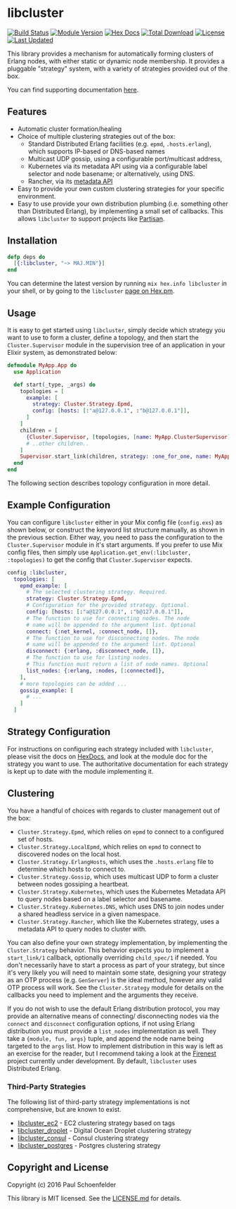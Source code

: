 # libcluster

[![Build Status](https://github.com/bitwalker/libcluster/workflows/elixir/badge.svg?branch=main)](https://github.com/bitwalker/libcluster/actions?query=workflow%3A%22elixir%22+branch%3Amain)
[![Module Version](https://img.shields.io/hexpm/v/libcluster.svg)](https://hex.pm/packages/libcluster)
[![Hex Docs](https://img.shields.io/badge/hex-docs-lightgreen.svg)](https://hexdocs.pm/libcluster/)
[![Total Download](https://img.shields.io/hexpm/dt/libcluster.svg)](https://hex.pm/packages/libcluster)
[![License](https://img.shields.io/hexpm/l/libcluster.svg)](https://github.com/bitwalker/libcluster/blob/main/LICENSE)
[![Last Updated](https://img.shields.io/github/last-commit/bitwalker/libcluster.svg)](https://github.com/bitwalker/libcluster/commits/main)

This library provides a mechanism for automatically forming clusters of Erlang nodes, with
either static or dynamic node membership. It provides a pluggable "strategy" system, with a variety of strategies
provided out of the box.

You can find supporting documentation [here](https://hexdocs.pm/libcluster).

## Features

- Automatic cluster formation/healing
- Choice of multiple clustering strategies out of the box:
  - Standard Distributed Erlang facilities (e.g. `epmd`, `.hosts.erlang`), which supports IP-based or DNS-based names
  - Multicast UDP gossip, using a configurable port/multicast address,
  - Kubernetes via its metadata API using via a configurable label selector and
    node basename; or alternatively, using DNS.
  - Rancher, via its [metadata API][rancher-api]
- Easy to provide your own custom clustering strategies for your specific environment.
- Easy to use provide your own distribution plumbing (i.e. something other than
  Distributed Erlang), by implementing a small set of callbacks. This allows
  `libcluster` to support projects like
  [Partisan](https://github.com/lasp-lang/partisan).

## Installation

```elixir
defp deps do
  [{:libcluster, "~> MAJ.MIN"}]
end
```

You can determine the latest version by running `mix hex.info libcluster` in
your shell, or by going to the `libcluster` [page on Hex.pm](https://hex.pm/packages/libcluster).

## Usage

It is easy to get started using `libcluster`, simply decide which strategy you
want to use to form a cluster, define a topology, and then start the `Cluster.Supervisor` module in
the supervision tree of an application in your Elixir system, as demonstrated below:

```elixir
defmodule MyApp.App do
  use Application

  def start(_type, _args) do
    topologies = [
      example: [
        strategy: Cluster.Strategy.Epmd,
        config: [hosts: [:"a@127.0.0.1", :"b@127.0.0.1"]],
      ]
    ]
    children = [
      {Cluster.Supervisor, [topologies, [name: MyApp.ClusterSupervisor]]},
      # ..other children..
    ]
    Supervisor.start_link(children, strategy: :one_for_one, name: MyApp.Supervisor)
  end
end
```

The following section describes topology configuration in more detail.

## Example Configuration

You can configure `libcluster` either in your Mix config file (`config.exs`) as
shown below, or construct the keyword list structure manually, as shown in the
previous section. Either way, you need to pass the configuration to the
`Cluster.Supervisor` module in it's start arguments. If you prefer to use Mix
config files, then simply use `Application.get_env(:libcluster, :topologies)` to
get the config that `Cluster.Supervisor` expects.

```elixir
config :libcluster,
  topologies: [
    epmd_example: [
      # The selected clustering strategy. Required.
      strategy: Cluster.Strategy.Epmd,
      # Configuration for the provided strategy. Optional.
      config: [hosts: [:"a@127.0.0.1", :"b@127.0.0.1"]],
      # The function to use for connecting nodes. The node
      # name will be appended to the argument list. Optional
      connect: {:net_kernel, :connect_node, []},
      # The function to use for disconnecting nodes. The node
      # name will be appended to the argument list. Optional
      disconnect: {:erlang, :disconnect_node, []},
      # The function to use for listing nodes.
      # This function must return a list of node names. Optional
      list_nodes: {:erlang, :nodes, [:connected]},
    ],
    # more topologies can be added ...
    gossip_example: [
      # ...
    ]
  ]
```

## Strategy Configuration

For instructions on configuring each strategy included with `libcluster`, please
visit the docs on [HexDocs](https://hexdocs.pm/libcluster), and look at the
module doc for the strategy you want to use. The authoritative documentation for
each strategy is kept up to date with the module implementing it.

## Clustering

You have a handful of choices with regards to cluster management out of the box:

- `Cluster.Strategy.Epmd`, which relies on `epmd` to connect to a configured set
  of hosts.
- `Cluster.Strategy.LocalEpmd`, which relies on `epmd` to connect to discovered
  nodes on the local host.
- `Cluster.Strategy.ErlangHosts`, which uses the `.hosts.erlang` file to
  determine which hosts to connect to.
- `Cluster.Strategy.Gossip`, which uses multicast UDP to form a cluster between
  nodes gossiping a heartbeat.
- `Cluster.Strategy.Kubernetes`, which uses the Kubernetes Metadata API to query
  nodes based on a label selector and basename.
- `Cluster.Strategy.Kubernetes.DNS`, which uses DNS to join nodes under a shared
  headless service in a given namespace.
- `Cluster.Strategy.Rancher`, which like the Kubernetes strategy, uses a
  metadata API to query nodes to cluster with.

You can also define your own strategy implementation, by implementing the
`Cluster.Strategy` behavior. This behavior expects you to implement a
`start_link/1` callback, optionally overriding `child_spec/1` if needed. You don't necessarily have
to start a process as part of your strategy, but since it's very likely you will need to maintain some state, designing your
strategy as an OTP process (e.g. `GenServer`) is the ideal method, however any
valid OTP process will work. See the `Cluster.Strategy` module for details on
the callbacks you need to implement and the arguments they receive.

If you do not wish to use the default Erlang distribution protocol, you may provide an alternative means of connecting/
disconnecting nodes via the `connect` and `disconnect` configuration options, if not using Erlang distribution you must provide a `list_nodes` implementation as well.
They take a `{module, fun, args}` tuple, and append the node name being targeted to the `args` list. How to implement distribution in this way is left as an
exercise for the reader, but I recommend taking a look at the [Firenest](https://github.com/phoenixframework/firenest) project
currently under development. By default, `libcluster` uses Distributed Erlang.

### Third-Party Strategies

The following list of third-party strategy implementations is not comprehensive,
but are known to exist.

- [libcluster_ec2](https://github.com/kyleaa/libcluster_ec2) - EC2 clustering strategy based on tags
- [libcluster_droplet](https://github.com/jsonmaur/libcluster-droplet) - Digital Ocean Droplet clustering strategy
- [libcluster_consul](https://github.com/team-telnyx/libcluster_consul) - Consul clustering strategy
- [libcluster_postgres](https://github.com/supabase/libcluster_postgres) - Postgres clustering strategy

## Copyright and License

Copyright (c) 2016 Paul Schoenfelder

This library is MIT licensed. See the
[LICENSE.md](https://github.com/bitwalker/libcluster/blob/master/LICENSE.md) for details.

[rancher-api]: http://rancher.com/docs/rancher/latest/en/rancher-services/metadata-service/
